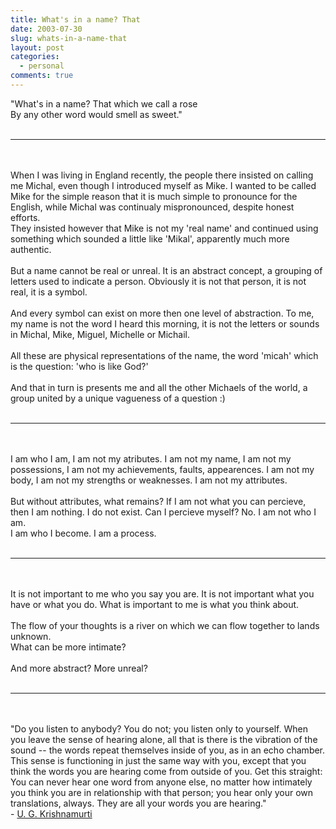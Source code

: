 ```yaml
---
title: What's in a name? That
date: 2003-07-30
slug: whats-in-a-name-that
layout: post
categories:
  - personal
comments: true
---
```


"What's in a name? That which we call a rose <br />By any other word would smell as sweet." <br /><br /><HR><br /><br />When I was living in England recently, the people there insisted on calling me Michal, even though I introduced myself as Mike. I wanted to be called Mike for the simple reason that it is much simple to pronounce for the English, while Michal was continualy mispronounced, despite honest efforts.<br />They insisted however that Mike is not my 'real name' and continued using something which sounded a little like 'Mikal', apparently much more authentic.<br /><br />But a name cannot be real or unreal. It is an abstract concept, a grouping of letters used to indicate a person. Obviously it is not that person, it is not real, it is a symbol.<br /><br />And every symbol can exist on more then one level of abstraction. To me, my name is not the word I heard this morning, it is not the letters or sounds in Michal, Mike, Miguel, Michelle or Michail.<br /><br />All these are physical representations of the name, the word 'micah' which is the question: 'who is like God?' <br /><br />And that in turn is presents me and all the other Michaels of the world, a group united by a unique vagueness of a question :)<br /><br /><HR><br /><br />I am who I am, I am not my atributes. I am not my name, I am not my possessions, I am not my achievements, faults, appearences. I am not my body, I am not my strengths or weaknesses. I am not my attributes. <br /><br />But without attributes, what remains? If I am not what you can percieve, then I am nothing. I do not exist. Can I percieve myself? No. I am not who I am.<br />I am who I become. I am a process.<br /><br /><HR><br /><br />It is not important to me who you say you are. It is not important what you have or what you do. What is important to me is what you think about. <br /><br />The flow of your thoughts is a river on which we can flow together to lands unknown.<br />What can be more intimate?<br /><br />And more abstract? More unreal?<br /><br /><HR><br /><br />"Do you listen to anybody? You do not; you listen only to yourself. When you leave the sense of hearing alone, all that is there is the vibration of the sound -- the words repeat themselves inside of you, as in an echo chamber. This sense is functioning in just the same way with you, except that you think the words you are hearing come from outside of you. Get this straight: You can never hear one word from anyone else, no matter how intimately you think you are in relationship with that person; you hear only your own translations, always. They are all your words you are hearing."<br />- <a href="http://www.well.com/user/jct/mystiq2.htm">U. G. Krishnamurti</a>